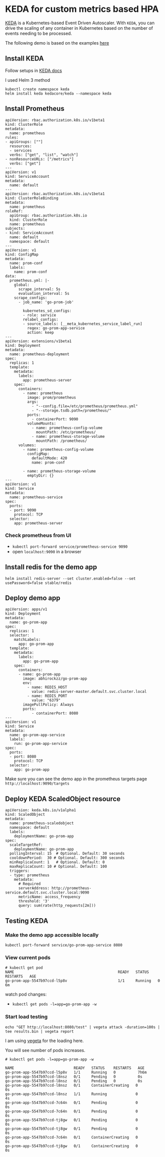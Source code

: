 # KEDA for custom metrics based HPA


[KEDA](https://keda.sh/) is a Kubernetes-based Event Driven Autoscaler. With `KEDA`, you can drive the scaling of any container in Kubernetes based on the number of events needing to be processed.

The following demo is based on the examples [here](https://github.com/abhirockzz/kubernetes-keda-prometheus)

## Install KEDA
Follow setups in [KEDA docs](https://keda.sh/docs/1.5/deploy/#install)

I used Helm 3 method
```
kubectl create namespace keda
helm install keda kedacore/keda --namespace keda
```

## Install Prometheus

```
apiVersion: rbac.authorization.k8s.io/v1beta1
kind: ClusterRole
metadata:
  name: prometheus
rules:
- apiGroups: [""]
  resources:
  - services
  verbs: ["get", "list", "watch"]
- nonResourceURLs: ["/metrics"]
  verbs: ["get"]
---
apiVersion: v1
kind: ServiceAccount
metadata:
  name: default
---
apiVersion: rbac.authorization.k8s.io/v1beta1
kind: ClusterRoleBinding
metadata:
  name: prometheus
roleRef:
  apiGroup: rbac.authorization.k8s.io
  kind: ClusterRole
  name: prometheus
subjects:
- kind: ServiceAccount
  name: default
  namespace: default
---
apiVersion: v1
kind: ConfigMap
metadata:
  name: prom-conf
  labels:
    name: prom-conf
data:
  prometheus.yml: |-
    global:
      scrape_interval: 5s
      evaluation_interval: 5s
    scrape_configs:
      - job_name: 'go-prom-job'

        kubernetes_sd_configs:
        - role: service
        relabel_configs:
        - source_labels: [__meta_kubernetes_service_label_run]
          regex: go-prom-app-service
          action: keep
---
apiVersion: extensions/v1beta1
kind: Deployment
metadata:
  name: prometheus-deployment
spec:
  replicas: 1
  template:
    metadata:
      labels:
        app: prometheus-server
    spec:
      containers:
        - name: prometheus
          image: prom/prometheus
          args:
            - "--config.file=/etc/prometheus/prometheus.yml"
            - "--storage.tsdb.path=/prometheus/"
          ports:
            - containerPort: 9090
          volumeMounts:
            - name: prometheus-config-volume
              mountPath: /etc/prometheus/
            - name: prometheus-storage-volume
              mountPath: /prometheus/
      volumes:
        - name: prometheus-config-volume
          configMap:
            defaultMode: 420
            name: prom-conf
  
        - name: prometheus-storage-volume
          emptyDir: {}
---
apiVersion: v1
kind: Service
metadata:
  name: prometheus-service
spec:
  ports:
  - port: 9090
    protocol: TCP
  selector:
    app: prometheus-server
```

### Check prometheus from UI
+ `kubectl port-forward service/prometheus-service 9090`
+ open `localhost:9090` in a browser

## Install redis for the demo app
`helm install redis-server --set cluster.enabled=false --set usePassword=false stable/redis`

## Deploy demo app

```
apiVersion: apps/v1
kind: Deployment
metadata:
  name: go-prom-app
spec:
  replicas: 1
  selector:
    matchLabels:
      app: go-prom-app
  template:
    metadata:
      labels:
        app: go-prom-app
    spec:
      containers:
      - name: go-prom-app
        image: abhirockzz/go-prom-app
        env:
          - name: REDIS_HOST
            value: redis-server-master.default.svc.cluster.local
          - name: REDIS_PORT
            value: "6379"
        imagePullPolicy: Always
        ports:
            - containerPort: 8080
---
apiVersion: v1
kind: Service
metadata:
  name: go-prom-app-service
  labels:
    run: go-prom-app-service
spec:
  ports:
  - port: 8080
    protocol: TCP
  selector:
    app: go-prom-app
```
Make sure you can see the demo app in the prometheus targets page `http://localhost:9090/targets`

## Deploy KEDA ScaledObject resource

```
apiVersion: keda.k8s.io/v1alpha1
kind: ScaledObject
metadata:
  name: prometheus-scaledobject
  namespace: default
  labels:
    deploymentName: go-prom-app
spec:
  scaleTargetRef:
    deploymentName: go-prom-app
  pollingInterval: 15  # Optional. Default: 30 seconds
  cooldownPeriod:  30 # Optional. Default: 300 seconds
  minReplicaCount: 1   # Optional. Default: 0
  maxReplicaCount: 10 # Optional. Default: 100
  triggers:
  - type: prometheus
    metadata:
      # Required
      serverAddress: http://prometheus-service.default.svc.cluster.local:9090
      metricName: access_frequency
      threshold: '3'
      query: sum(rate(http_requests[2m]))
```

## Testing KEDA

### Make the demo app accessible locally
`kubectl port-forward service/go-prom-app-service 8080`

### View current pods
```
# kubectl get pod
NAME                                               READY   STATUS    RESTARTS   AGE
go-prom-app-5547b97ccd-l5p8v                       1/1     Running   0          6m
```

watch pod changes:
+ `kubectl get pods -l=app=go-prom-app -w`

### Start load testing
```
echo "GET http://localhost:8080/test" | vegeta attack -duration=100s | tee results.bin | vegeta report
```
I am using [vegeta](https://github.com/tsenart/vegeta) for the loading here.

You will see number of pods increases.
```
# kubectl get pods -l=app=go-prom-app -w

NAME                           READY   STATUS    RESTARTS   AGE
go-prom-app-5547b97ccd-l5p8v   1/1     Running   0          7h6m
go-prom-app-5547b97ccd-l8nsz   0/1     Pending   0          0s
go-prom-app-5547b97ccd-l8nsz   0/1     Pending   0          0s
go-prom-app-5547b97ccd-l8nsz   0/1     ContainerCreating   0          0s
go-prom-app-5547b97ccd-l8nsz   1/1     Running             0          4s
go-prom-app-5547b97ccd-7c64n   0/1     Pending             0          0s
go-prom-app-5547b97ccd-7c64n   0/1     Pending             0          0s
go-prom-app-5547b97ccd-tj8gw   0/1     Pending             0          0s
go-prom-app-5547b97ccd-tj8gw   0/1     Pending             0          0s
go-prom-app-5547b97ccd-7c64n   0/1     ContainerCreating   0          0s
go-prom-app-5547b97ccd-tj8gw   0/1     ContainerCreating   0          0s
```


